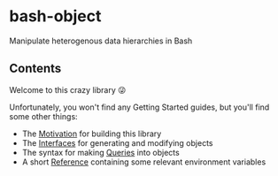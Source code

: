 # bash-object

Manipulate heterogenous data hierarchies in Bash

## Contents

Welcome to this crazy library 😜

Unfortunately, you won't find any Getting Started guides, but you'll find some other things:

- The [Motivation](./motivation.md) for building this library
- The [Interfaces](./interface.md) for generating and modifying objects
- The syntax for making [Queries](./query.md) into objects
- A short [Reference](./reference.md) containing some relevant environment variables
